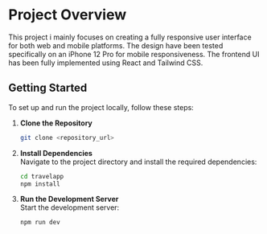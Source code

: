 # Project Overview

This project i mainly focuses on creating a fully responsive user interface for both web and mobile platforms. 
The design have been tested specifically on an iPhone 12 Pro for mobile responsiveness. 
The frontend UI has been fully implemented using React and Tailwind CSS.

## Getting Started

To set up and run the project locally, follow these steps:

1. **Clone the Repository**  
   ```bash
   git clone <repository_url>
   ```

2. **Install Dependencies**  
   Navigate to the project directory and install the required dependencies:  
   ```bash
   cd travelapp
   npm install
   ```

3. **Run the Development Server**  
   Start the development server:  
   ```bash
   npm run dev
   ```
